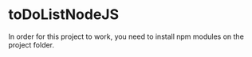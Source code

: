 # toDoListNodeJS

In order for this project to work, you need to install npm modules on the project folder.
